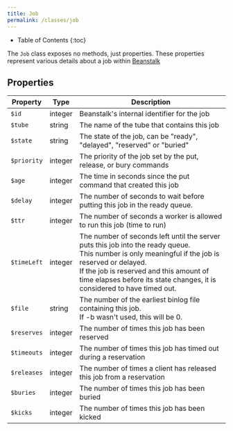 ```yaml
---
title: Job
permalink: /classes/job
---
```


* Table of Contents
{:toc}

The `Job` class exposes no methods, just properties. These properties represent various details about a job within [Beanstalk](http://kr.github.io/beanstalkd/)

## Properties

| Property | Type | Description |
| -------- | ---- | ----------- |
| `$id` | integer | Beanstalk's internal identifier for the job |
| `$tube` | string | The name of the tube that contains this job |
| `$state` | string | The state of the job, can be "ready",  "delayed",  "reserved" or "buried" |
| `$priority` | integer | The priority of the job set by the put, release, or bury commands |
| `$age` | integer | The time in seconds since the put command that created this job |
| `$delay` | integer | The number of seconds to wait before putting this job in the ready queue. |
| `$ttr` | integer | The number of seconds a worker is allowed to run this job (time to run) |
| `$timeLeft` | integer | The number of seconds left until the server puts this job into the ready queue.<br>This number is only meaningful if the job is reserved or delayed.<br>If the job is reserved and this amount of time elapses before its state changes, it is considered to have timed out. |
| `$file` | string | The number of the earliest binlog file containing this job.<br>If -b wasn't used, this will be 0. |
| `$reserves` | integer | The number of times this job has been reserved |
| `$timeouts` | integer | The number of times this job has timed out during a reservation |
| `$releases` | integer | The number of times a client has released this job from a reservation |
| `$buries` | integer | The number of times this job has been buried |
| `$kicks` | integer | The number of times this job has been kicked |
